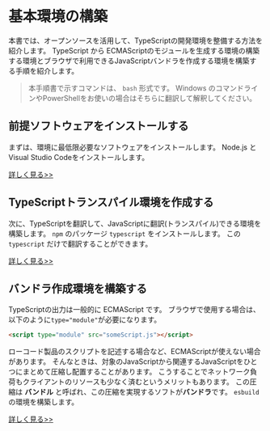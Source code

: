 # 基本環境の構築

本書では、オープンソースを活用して、TypeScriptの開発環境を整備する方法を紹介します。
TypeScript から ECMAScriptのモジュールを生成する環境の構築する環境とブラウザで利用できるJavaScriptバンドラを作成する環境を構築する手順を紹介します。

> 本手順書で示すコマンドは、 `bash` 形式です。
> Windows のコマンドラインやPowerShellをお使いの場合はそちらに翻訳して解釈してください。

## 前提ソフトウェアをインストールする

まずは、環境に最低限必要なソフトウェアをインストールします。
Node.js と Visual Studio Codeをインストールします。

[詳しく見る>>](./install.md)

## TypeScriptトランスパイル環境を作成する

次に、TypeScriptを翻訳して、JavaScriptに翻訳(トランスパイル)できる環境を構築します。
`npm` のパッケージ `typescript` をインストールします。
この`typescript` だけで翻訳することができます。

[詳しく見る>>](./init-typescript.md)

## バンドラ作成環境を構築する

TypeScriptの出力は一般的に ECMAScript です。
ブラウザで使用する場合は、以下のように`type="module"`が必要になります。

```html
<script type="module" src="someScript.js"></script>
```

ローコード製品のスクリプトを記述する場合など、ECMAScriptが使えない場合があります。
そんなときは、対象のJavaScriptから関連するJavaScriptをひとつにまとめて圧縮し配置することがあります。
こうすることでネットワーク負荷もクライアントのリソースも少なく済むというメリットもあります。
この圧縮は **バンドル** と呼ばれ、この圧縮を実現するソフトが**バンドラ**です。
`esbuild` の環境を構築します。

[詳しく見る>>](./bundler.md)
